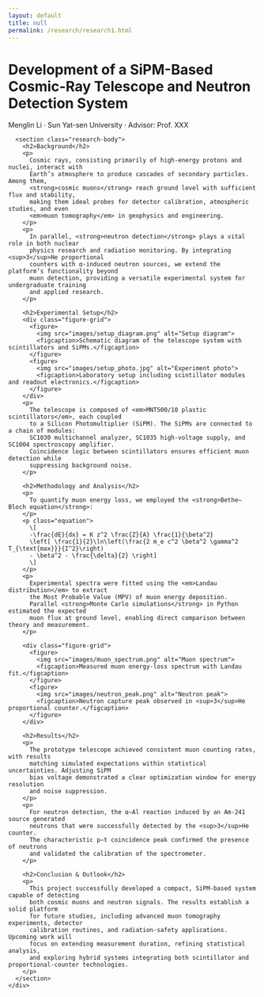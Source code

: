 ```yaml
---
layout: default
title: null
permalink: /research/research1.html
---
```


<!DOCTYPE html>
<html lang="en">
<head>
  <meta charset="UTF-8">
  <title>Cosmic-Ray Telescope and Neutron Signal Detection</title>
  <link rel="stylesheet" href="research.css">
  <!-- MathJax -->
  <script src="https://polyfill.io/v3/polyfill.min.js?features=es6"></script>
  <script id="MathJax-script" async
    src="https://cdn.jsdelivr.net/npm/mathjax@3/es5/tex-mml-chtml.js">
  </script>
</head>
<body>
  <div id="research-detail">
    <div class="content-card">
      <h1 class="page__title">
        Development of a SiPM-Based Cosmic-Ray Telescope and Neutron Detection System
      </h1>
      <p class="meta">Menglin Li · Sun Yat-sen University · Advisor: Prof. XXX</p>

      <section class="research-body">
        <h2>Background</h2>
        <p>
          Cosmic rays, consisting primarily of high-energy protons and nuclei, interact with 
          Earth’s atmosphere to produce cascades of secondary particles. Among them, 
          <strong>cosmic muons</strong> reach ground level with sufficient flux and stability, 
          making them ideal probes for detector calibration, atmospheric studies, and even 
          <em>muon tomography</em> in geophysics and engineering. 
        </p>
        <p>
          In parallel, <strong>neutron detection</strong> plays a vital role in both nuclear 
          physics research and radiation monitoring. By integrating <sup>3</sup>He proportional 
          counters with α-induced neutron sources, we extend the platform’s functionality beyond 
          muon detection, providing a versatile experimental system for undergraduate training 
          and applied research.
        </p>

        <h2>Experimental Setup</h2>
        <div class="figure-grid">
          <figure>
            <img src="images/setup_diagram.png" alt="Setup diagram">
            <figcaption>Schematic diagram of the telescope system with scintillators and SiPMs.</figcaption>
          </figure>
          <figure>
            <img src="images/setup_photo.jpg" alt="Experiment photo">
            <figcaption>Laboratory setup including scintillator modules and readout electronics.</figcaption>
          </figure>
        </div>
        <p>
          The telescope is composed of <em>MNT500/10 plastic scintillators</em>, each coupled 
          to a Silicon Photomultiplier (SiPM). The SiPMs are connected to a chain of modules: 
          SC1030 multichannel analyzer, SC1035 high-voltage supply, and SC1004 spectroscopy amplifier. 
          Coincidence logic between scintillators ensures efficient muon detection while 
          suppressing background noise.
        </p>

        <h2>Methodology and Analysis</h2>
        <p>
          To quantify muon energy loss, we employed the <strong>Bethe–Bloch equation</strong>:
        </p>
        <p class="equation">
          \[
          -\frac{dE}{dx} = K z^2 \frac{Z}{A} \frac{1}{\beta^2} 
          \left[ \frac{1}{2}\ln\left(\frac{2 m_e c^2 \beta^2 \gamma^2 T_{\text{max}}}{I^2}\right) 
          - \beta^2 - \frac{\delta}{2} \right]
          \]
        </p>
        <p>
          Experimental spectra were fitted using the <em>Landau distribution</em> to extract 
          the Most Probable Value (MPV) of muon energy deposition. 
          Parallel <strong>Monte Carlo simulations</strong> in Python estimated the expected 
          muon flux at ground level, enabling direct comparison between theory and measurement.
        </p>

        <div class="figure-grid">
          <figure>
            <img src="images/muon_spectrum.png" alt="Muon spectrum">
            <figcaption>Measured muon energy-loss spectrum with Landau fit.</figcaption>
          </figure>
          <figure>
            <img src="images/neutron_peak.png" alt="Neutron peak">
            <figcaption>Neutron capture peak observed in <sup>3</sup>He proportional counter.</figcaption>
          </figure>
        </div>

        <h2>Results</h2>
        <p>
          The prototype telescope achieved consistent muon counting rates, with results 
          matching simulated expectations within statistical uncertainties. Adjusting SiPM 
          bias voltage demonstrated a clear optimization window for energy resolution 
          and noise suppression.
        </p>
        <p>
          For neutron detection, the α–Al reaction induced by an Am-241 source generated 
          neutrons that were successfully detected by the <sup>3</sup>He counter. 
          The characteristic p–t coincidence peak confirmed the presence of neutrons 
          and validated the calibration of the spectrometer.
        </p>

        <h2>Conclusion & Outlook</h2>
        <p>
          This project successfully developed a compact, SiPM-based system capable of detecting 
          both cosmic muons and neutron signals. The results establish a solid platform 
          for future studies, including advanced muon tomography experiments, detector 
          calibration routines, and radiation-safety applications. Upcoming work will 
          focus on extending measurement duration, refining statistical analysis, 
          and exploring hybrid systems integrating both scintillator and proportional-counter technologies.
        </p>
      </section>
    </div>
  </div>
</body>
</html>
